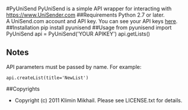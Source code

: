 #PyUniSend
PyUniSend is a simple API wrapper for interacting with https://www.UniSender.com
##Requirements
Python 2.7 or later.  
A UniSend.com account and API key. You can see your API keys [here](https://www.unisender.com/ru/user_info).
##Installation
    pip install pyunisend
##Usage
    from pyunisend import PyUniSend
    api = PyUniSend('YOUR APIKEY')
    api.getLists()

## Notes
API parameters must be passed by name. For example:  

    api.createList(title='NewList')

##Copyrights

* Copyright (c) 2011 Klimin Mikhail. Please see LICENSE.txt for details.